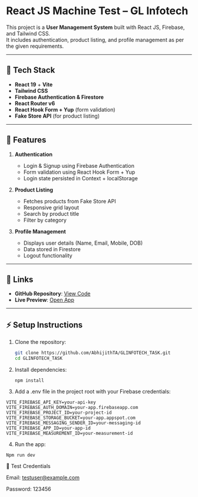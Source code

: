 # React JS Machine Test – GL Infotech

This project is a **User Management System** built with React JS, Firebase, and Tailwind CSS.  
It includes authentication, product listing, and profile management as per the given requirements.

---

## 🚀 Tech Stack

- **React 19** + **Vite**
- **Tailwind CSS**
- **Firebase Authentication & Firestore**
- **React Router v6**
- **React Hook Form + Yup** (form validation)
- **Fake Store API** (for product listing)

---

## 📌 Features

1. **Authentication**

   - Login & Signup using Firebase Authentication
   - Form validation using React Hook Form + Yup
   - Login state persisted in Context + localStorage

2. **Product Listing**

   - Fetches products from Fake Store API
   - Responsive grid layout
   - Search by product title
   - Filter by category

3. **Profile Management**
   - Displays user details (Name, Email, Mobile, DOB)
   - Data stored in Firestore
   - Logout functionality

---

## 🔗 Links

- **GitHub Repository**: [View Code](https://github.com/AbhijithTA/GLINFOTECH_TASK.git)
- **Live Preview**: [Open App](https://glinfotech-task.vercel.app/login)

---

## ⚡ Setup Instructions

1. Clone the repository:
   ```bash
   git clone https://github.com/AbhijithTA/GLINFOTECH_TASK.git
   cd GLINFOTECH_TASK
   ```
2. Install dependencies:
   ```
   npm install
   ```
3. Add a .env file in the project root with your Firebase credentials:

```
VITE_FIREBASE_API_KEY=your-api-key
VITE_FIREBASE_AUTH_DOMAIN=your-app.firebaseapp.com
VITE_FIREBASE_PROJECT_ID=your-project-id
VITE_FIREBASE_STORAGE_BUCKET=your-app.appspot.com
VITE_FIREBASE_MESSAGING_SENDER_ID=your-messaging-id
VITE_FIREBASE_APP_ID=your-app-id
VITE_FIREBASE_MEASUREMENT_ID=your-measurement-id

```

4. Run the app:

```
Npm run dev
```


🧪 Test Credentials

Email: testuser@example.com

Password: 123456